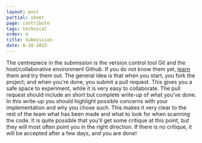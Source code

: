 ```yaml
---
layout: post
partial: sheet
page: contribute
tags: technical
order: 4
title: Submission
date: 8-10-2015
---
```

The centrepiece in the submission is the version control tool Git and the host/collaborative environment Github. If you do not know them yet, [learn](https://www.codeschool.com/courses/try-git) them and try them out. The general idea is that when you start, you fork the project; and when you're done, you submit a pull request. This gives you a safe space to experiment, while it is very easy to collaborate. The pull request should include an short but complete write-up of what you’ve done. In this write-up you should highlight possible concerns with your implementation and why you chose such. This makes it very clear to the rest of the team what has been made and what to look for when scanning the code. It is quite possible that you'll get some critique at this point, but they will most often point you in the right direction. If there is no critique, it will be accepted after a few days, and you are done!